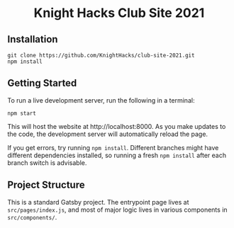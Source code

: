 <h1 align="center">
  Knight Hacks Club Site 2021
</h1>

## Installation

```shell
git clone https://github.com/KnightHacks/club-site-2021.git
npm install
```

## Getting Started

To run a live development server, run the following in a terminal:

```shell
npm start
```

This will host the website at http://localhost:8000. As you make updates to the
code, the development server will automatically reload the page.

If you get errors, try running `npm install`. Different branches might have
different dependencies installed, so running a fresh `npm install` after each
branch switch is advisable.

## Project Structure

This is a standard Gatsby project. The entrypoint page lives at
`src/pages/index.js`, and most of major logic lives in various components in
`src/components/`.
